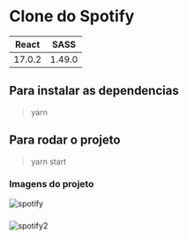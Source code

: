 # Clone do Spotify

<table>
  <thead>
    <tr>
      <th>React</th>
      <th>SASS</th>
    </tr>
  </thead>
  <tbody>
     <tr>
       <Td>17.0.2</td>
       <td>1.49.0</td>
    </tr>
  </tbody>
</table>

## Para instalar as dependencias 

> yarn

## Para rodar o projeto

> yarn start

### Imagens  do projeto

![spotify](https://user-images.githubusercontent.com/86238635/158062186-3c75ac89-c15c-400e-b619-acfb54ae3285.png)
###
![spotify2](https://user-images.githubusercontent.com/86238635/158062193-52e408e6-d217-4c29-bce1-3a586b8e5d53.png)

